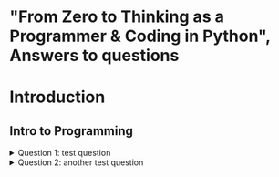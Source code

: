 # "From Zero to Thinking as a Programmer & Coding in Python", Answers to questions

# Introduction

## Intro to Programming
<details>

<summary>Question 1: test question</summary>

#### Detailed question:
This is the detailed version of the question
  
#### Answer:
Here is my very detailed great answer
  
</details>

<details>

<summary>Question 2: another test question</summary>

#### Detailed question:
This is the detailed version of the question
  
#### Answer:
Here is my very detailed great answer to this question
  
</details>
